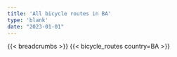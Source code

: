 ```yaml
---
title: 'All bicycle routes in BA'
type: 'blank'
date: "2023-01-01"
---
```


{{< breadcrumbs >}}
{{< bicycle_routes country=BA >}}

